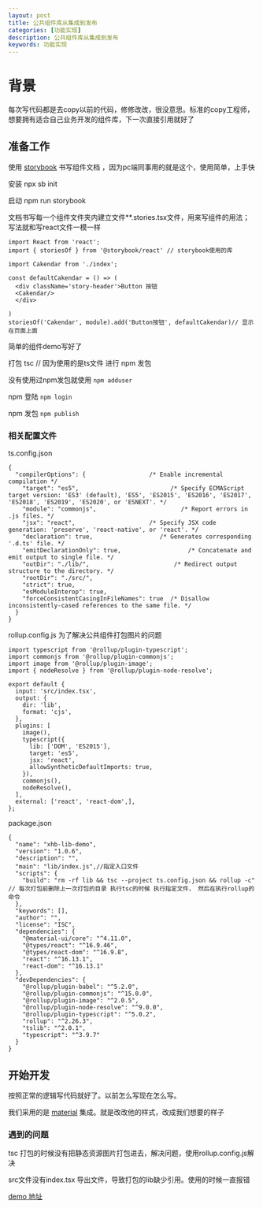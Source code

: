 ```yaml
---
layout: post
title: 公共组件库从集成到发布
categories: [功能实现]
description: 公共组件库从集成到发布
keywords: 功能实现
---
```


# 背景
每次写代码都是去copy以前的代码，修修改改，很没意思。标准的copy工程师，想要拥有适合自己业务开发的组件库，下一次直接引用就好了

## 准备工作
使用 [storybook](https://storybook.js.org/docs/react/get-started/introduction) 书写组件文档 ，因为pc端同事用的就是这个，使用简单，上手快

安装 npx sb init

启动 npm run storybook

文档书写每一个组件文件夹内建立文件**.stories.tsx文件，用来写组件的用法；写法就和写react文件一模一样

```
import React from 'react';
import { storiesOf } from '@storybook/react' // storybook使用的库

import Cakendar from './index';

const defaultCakendar = () => (
  <div className='story-header'>Button 按钮
  <Cakendar/>
  </div>

)
storiesOf('Cakendar', module).add('Button按钮', defaultCakendar)// 显示在页面上面
```

简单的组件demo写好了

打包 tsc // 因为使用的是ts文件
进行 npm 发包

没有使用过npm发包就使用 `npm adduser`

npm 登陆 `npm login`

npm 发包 `npm publish`

### 相关配置文件

ts.config.json

```
{
  "compilerOptions": {                  /* Enable incremental compilation */
    "target": "es5",                          /* Specify ECMAScript target version: 'ES3' (default), 'ES5', 'ES2015', 'ES2016', 'ES2017', 'ES2018', 'ES2019', 'ES2020', or 'ESNEXT'. */
    "module": "commonjs",                        /* Report errors in .js files. */
    "jsx": "react",                     /* Specify JSX code generation: 'preserve', 'react-native', or 'react'. */
    "declaration": true,                   /* Generates corresponding '.d.ts' file. */
    "emitDeclarationOnly": true,                   /* Concatenate and emit output to single file. */
    "outDir": "./lib/",                        /* Redirect output structure to the directory. */
    "rootDir": "./src/",          
    "strict": true,                
    "esModuleInterop": true,   
    "forceConsistentCasingInFileNames": true  /* Disallow inconsistently-cased references to the same file. */
  }
}
```

rollup.config.js 为了解决公共组件打包图片的问题

```
import typescript from '@rollup/plugin-typescript';
import commonjs from '@rollup/plugin-commonjs';
import image from '@rollup/plugin-image';
import { nodeResolve } from '@rollup/plugin-node-resolve';

export default {
  input: 'src/index.tsx',
  output: {
    dir: 'lib',
    format: 'cjs',
  },
  plugins: [
    image(),
    typescript({
      lib: ['DOM', 'ES2015'],
      target: 'es5',
      jsx: 'react',
      allowSyntheticDefaultImports: true,
    }),
    commonjs(),
    nodeResolve(),
  ],
  external: ['react', 'react-dom',],
};
```

package.json

```
{
  "name": "xhb-lib-demo",
  "version": "1.0.6",
  "description": "",
  "main": "lib/index.js",//指定入口文件
  "scripts": {
    "build": "rm -rf lib && tsc --project ts.config.json && rollup -c" // 每次打包前删除上一次打包的目录 执行tsc的时候 执行指定文件， 然后在执行rollup的命令
  },
  "keywords": [],
  "author": "",
  "license": "ISC",
  "dependencies": {
    "@material-ui/core": "^4.11.0",
    "@types/react": "^16.9.46",
    "@types/react-dom": "^16.9.8",
    "react": "^16.13.1",
    "react-dom": "^16.13.1"
  },
  "devDependencies": {
    "@rollup/plugin-babel": "^5.2.0",
    "@rollup/plugin-commonjs": "^15.0.0",
    "@rollup/plugin-image": "^2.0.5",
    "@rollup/plugin-node-resolve": "^9.0.0",
    "@rollup/plugin-typescript": "^5.0.2",
    "rollup": "^2.26.3",
    "tslib": "^2.0.1",
    "typescript": "^3.9.7"
  }
}

```

## 开始开发

按照正常的逻辑写代码就好了。以前怎么写现在怎么写。

我们采用的是 [material](https://material-ui.com/) 集成。就是改改他的样式，改成我们想要的样子

### 遇到的问题
tsc 打包的时候没有把静态资源图片打包进去，解决问题，使用rollup.config.js解决

src文件没有index.tsx 导出文件，导致打包的lib缺少引用。使用的时候一直报错

[demo 地址](https://github.com/sunseekers/npm)